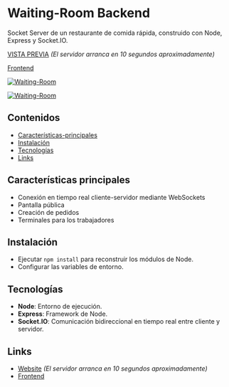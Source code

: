# Waiting-Room Backend

Socket Server de un restaurante de comida rápida, construido con Node, Express y Socket.IO.

[VISTA PREVIA](https://waiting-room-carlosbarondev.herokuapp.com/) *(El servidor arranca en 10 segundos aproximadamente)*

[Frontend](https://github.com/carlosbarondev/waiting-room-frontend)

[![Waiting-Room](https://res.cloudinary.com/dyi0p8m1g/image/upload/v1650132341/waiting-room/public_qjzuxy.png)](https://waiting-room-carlosbarondev.herokuapp.com/)

[![Waiting-Room](https://res.cloudinary.com/dyi0p8m1g/image/upload/v1650132340/waiting-room/table_n8kf4b.png)](https://waiting-room-carlosbarondev.herokuapp.com/)

## Contenidos

- [Características-principales](#Características-principales)
- [Instalación](#Instalación)
- [Tecnologías](#Tecnologías)
- [Links](#Links)

## Características principales

* Conexión en tiempo real cliente-servidor mediante WebSockets
* Pantalla pública
* Creación de pedidos
* Terminales para los trabajadores

## Instalación

* Ejecutar `npm install` para reconstruir los módulos de Node.
* Configurar las variables de entorno.

## Tecnologías

* **Node**: Entorno de ejecución.
* **Express**: Framework de Node.
* **Socket.IO**: Comunicación bidireccional en tiempo real entre cliente y servidor.

## Links

* [Website](https://waiting-room-carlosbarondev.herokuapp.com/) *(El servidor arranca en 10 segundos aproximadamente)*
* [Frontend](https://github.com/carlosbarondev/waiting-room-frontend)